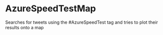 AzureSpeedTestMap
=================

Searches for tweets using the #AzureSpeedTest tag and tries to plot their results onto a map
